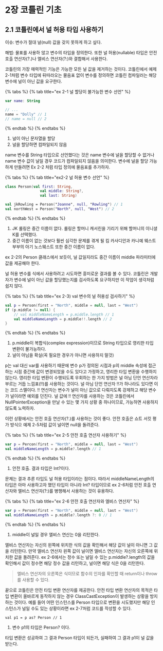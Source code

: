 # 2장 코틀린 기초

## 2.1 코틀린에서 널 허용 타입 사용하기

이슈: 변수가 절대 널\(null\) 값을 갖지 못하게 하고 싶다.

해법: 물표를 사용하 않고 변수의 타입을 정의한다. 또한 널 허용\(nullable\) 타입은 안전 호출 연산자\(?.\)나 엘비스 연산자\(?:\)와 결합해서 사용한다.

코틀린의 가장 매력적인 기능은 가능한 모든 널 값을 제거하는 것이다. 코틀린에서 예제 2-1처럼 변수 타입에 뒤따라오는 물음표 없이 변수를 정의하면 코틀린 컴파일러는 해당 변수에 널이 아닌 값을 요구한다.

{% tabs %}
{% tab title="ex 2-1 널 할당이 불가능한 변수 선언" %}
```kotlin
var name: String

// ...
name = "Dolly" // 1
// name = null // 2
```
{% endtab %}
{% endtabs %}

1. 널이 아닌 문자열을 할당
2. 널을 할당하면 컴파일되지 않음

name 변수를 String 타입으로 선언했다는 것은 name 변수에 널을 할당할 수 없거나 name 변수 값이 널일 경우 코드가 컴파일되지 않음을 의미한다. 변수에 널을 할당 가능하게 만들려면 Ex 2-2 처럼 타입 정의에 물음표를 추가하자.

{% tabs %}
{% tab title="ex2-2 널 허용 변수 선언" %}
```kotlin
class Person(val first: String,
                val middle: String?,
                val last: String)

val jkRowling = Person("Joanne", null, "Rowling") // 1
val northWest = Person("North", null, "West") // 2
```
{% endtab %}
{% endtabs %}

1. JK 롤링은 중간 이름이 없다. 롤링은 할머니 캐서린을 기리기 위해 할머니의 이니셜 K를 선택했다.
2. 중간 이름이 없는 것보다 훨씬 심각한 문제를 겪게 될 킴 카사디안과 카니예 웨스트 부부의 아기 노스웨스트 또한 중간 이름이 없다.

ex 2-2의 Person 클래스에서 보듯이, 널 값일지라도 중간 이름이 middle 파라미터에 값을 제공해야 한다.

널 허용 변수를 식에서 사용하려고 시도하면 흥미로운 결과를 볼 수 있다. 코틀린은 개발자가 변수에 널이 아닌 값을 할당했는지를 검사하도록 요구하지만 이 작업이 생각처럼 쉽지 않다.

{% tabs %}
{% tab title="ex 2-3\) val 변수의 널 허용성 검사하기" %}
```kotlin
val p = Person(first = "North", middle = null, last = "West")
if (p.middle != null) {
    // val middleNameLength = p.middle.length // 1
    val middleNameLength = p.middle!!.length // 2
}
```
{% endtab %}
{% endtabs %}

1. p.middle이 복합식\(complex expression\)이므로 String 타입으로 영리한 타입 변환이 불가능하다.
2.  널이 아님을 확실\(꼭 필요한 경우가 아니면 사용하지 말것\)

p는 val 대신 var를 사용하기 때문에 변수 p가 정의된 시점과 p의 middle 속성에 접근하는 시점 중간에 값이 변경되었을 수도 있다고 가정하고, 영리한 타입 변환을 수행하지 않는다. 영리한 타입 변환이 수행되도록 우회하는 한 가지 방법은 널 아님 단언 연산자라 부르는 거듭 느낌표\(!!\)를 사용하는 것이다.  널 아님 단언 연산자 !!가 하나라도 있다면 이는 코드 스멜이다. !! 연산자는 변수가 널이 아닌 값으로 다뤄지도록 강제하고 해당 변수가 널이라면 예외를 던진다. 널 값에 !! 연산자를 사용하는 것은 코틀린에서 NullPointerException을 만날 수 있는 몇 가지 상황 중 하나이므로, 가능하면 사용하지 않도록 노력하자.

이런 상황에서는 안전 호출 연산자\(?.\)를 사용하는 것이 좋다. 안전 호출은 쇼트 서킷 평가 방식으 예제 2-5처럼 값이 널이면 null을 돌려준다.

{% tabs %}
{% tab title="ex 2-5 안전 호출 연산자 사용하기" %}
```kotlin
var p = Percon(first = "North", middle = null, last = "West")
val middleNameLength = p.middle?.length // 1
```
{% endtab %}
{% endtabs %}

1. 안전 호출. 결과 타입은 Int?이다.

문제는 결과 추론 타입도 널 허용 타입이라는 점이다. 따라서 middleNameLength의 타입은 아마 사용하고자 했던 타입이 아니라 Int? 타입이므로 ex 2-6처럼 안전 호출 연산자와 엘비스 연산자\(?:\)를 병행해서 사용하는 것이 유용하다.

{% tabs %}
{% tab title="ex 2-6 안전 호출 연산자와 엘비스 연산자" %}
```kotlin
var p = Person(first = "North", middle = null, last = "West")
val middleNameLength = p.middle?.length ?: 0 // 1
```
{% endtab %}
{% endtabs %}

1. middle이 널일 경우 엘비스 연산는 0을 리턴한다.

엘비스 연산자는 자신의 왼쪽에 위치한 식의 값을 확인해서 해당 값이 널이 아니면 그 값을 리턴한다. 만약 엘비스 연산자 왼쪽 값이 널이면 엘비스 연산자는 자신의 오른쪽에 위치한 값을 돌려준다. ex 2-6에서는 정수 또는 널일 수 있는 p.middle?.length의 값을 확인해서 값이 정수면 해당 정수 값을 리턴하고, 널이면 해당 식은 0을 리턴한다.

> 엘비스 연산자의 오른쪽은 식이므로 함수의 인자를 확인할 때 return이나 throw를 사용할 수 있다.

끝으로 코틀린은 안전 타입 변환 연산자를 제공한다. 안전 타입 변환 연산자의 목적은 타입 변환이 올바르게 동작하지 않는 경우 ClassCastException이 발생하는 상황을 방지하는 것이다. 예를 들어 어떤 인스턴스를 Person 타입으로 변환을 시도했지만 해당 인스턴스가 널일 수도 있는 상황이라면 ex 2-7처럼 코드를 작성할 수 있다.

```text
val p1 = p as? Person // 1
```

1. 변수 p1의 타입은 Person? 이다.

타입 변환은 성공하여 그 결과 Person 타입이 되든가, 실패하여 그 결과 p1이 널 값을 받는다.

